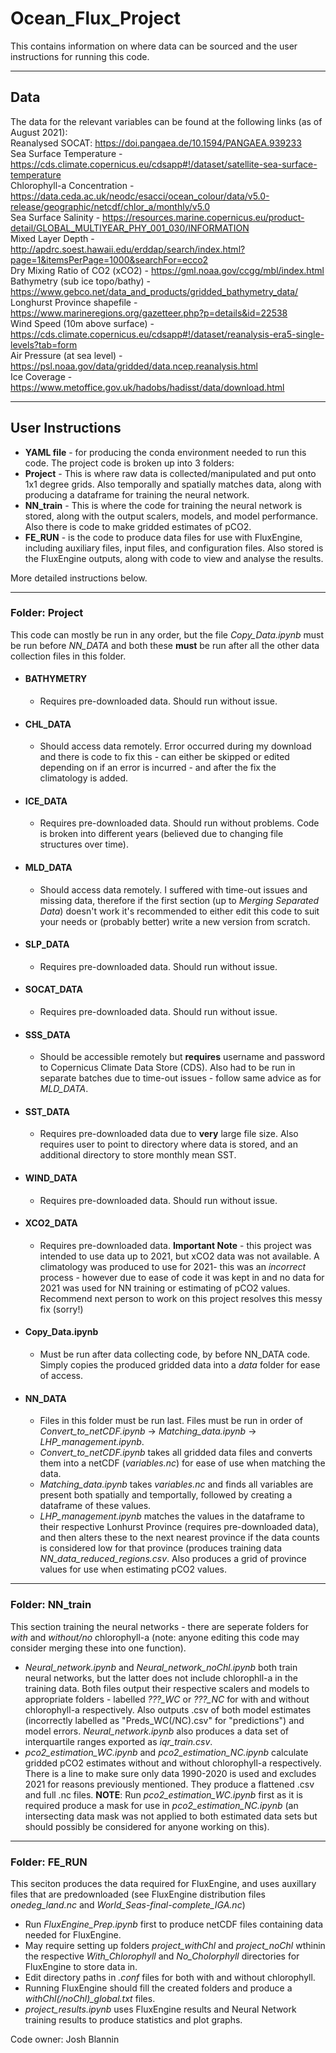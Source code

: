 # Ocean_Flux_Project
This contains information on where data can be sourced and the user instructions for running this code.

***

## Data
The data for the relevant variables can be found at the following links (as of August 2021): <br>
Reanalysed SOCAT: https://doi.pangaea.de/10.1594/PANGAEA.939233 <br>
Sea Surface Temperature - https://cds.climate.copernicus.eu/cdsapp#!/dataset/satellite-sea-surface-temperature <br>
Chlorophyll-a Concentration - https://data.ceda.ac.uk/neodc/esacci/ocean_colour/data/v5.0-release/geographic/netcdf/chlor_a/monthly/v5.0 <br>
Sea Surface Salinity - https://resources.marine.copernicus.eu/product-detail/GLOBAL_MULTIYEAR_PHY_001_030/INFORMATION <br>
Mixed Layer Depth - http://apdrc.soest.hawaii.edu/erddap/search/index.html?page=1&itemsPerPage=1000&searchFor=ecco2 <br>
Dry Mixing Ratio of CO2 (xCO2) - https://gml.noaa.gov/ccgg/mbl/index.html <br>
Bathymetry (sub ice topo/bathy) - https://www.gebco.net/data_and_products/gridded_bathymetry_data/ <br>
Longhurst Province shapefile - https://www.marineregions.org/gazetteer.php?p=details&id=22538 <br>
Wind Speed (10m above surface) - https://cds.climate.copernicus.eu/cdsapp#!/dataset/reanalysis-era5-single-levels?tab=form <br>
Air Pressure (at sea level) - https://psl.noaa.gov/data/gridded/data.ncep.reanalysis.html <br>
Ice Coverage - https://www.metoffice.gov.uk/hadobs/hadisst/data/download.html <br>

***

## User Instructions
+ **YAML file** - for producing the conda environment needed to run this code.
The project code is broken up into 3 folders: <br>
+ **Project** - This is where raw data is collected/manipulated and put onto 1x1 degree grids. Also temporally and spatially matches data, along with producing a dataframe for training the neural network. <br>
 + **NN_train** - This is where the code for training the neural network is stored, along with the output scalers, models, and model performance. Also there is code to make gridded estimates of pCO2. <br>
+ **FE_RUN** - is the code to produce data files for use with FluxEngine, including auxiliary files, input files, and configuration files. Also stored is the FluxEngine outputs, along with code to view and analyse the results. <br>

More detailed instructions below. <br>

***

### Folder: Project
This code can mostly be run in any order, but the file *Copy_Data.ipynb* must be run before *NN_DATA* and both these **must** be run after all the other data collection files in this folder. <br>
+ #### BATHYMETRY <br>
   - Requires pre-downloaded data. Should run without issue.
+ #### CHL_DATA <br>
   - Should access data remotely. Error occurred during my download and there is code to fix this - can either be skipped or edited depending on if an error is incurred - and after the fix the climatology is added.
+ #### ICE_DATA <br>
   - Requires pre-downloaded data. Should run without problems. Code is broken into different years (believed due to changing file structures over time).
+ #### MLD_DATA <br>
   - Should access data remotely. I suffered with time-out issues and missing data, therefore if the first section (up to *Merging Separated Data*) doesn't work it's recommended to either edit this code to suit your needs or (probably better) write a new version from scratch. 
+ #### SLP_DATA <br>
   - Requires pre-downloaded data. Should run without issue.
+ #### SOCAT_DATA <br>
   - Requires pre-downloaded data. Should run without issue.
+ #### SSS_DATA <br>
   - Should be accessible remotely but **requires** username and password to Copernicus Climate Data Store (CDS). Also had to be run in separate batches due to time-out issues - follow same advice as for *MLD_DATA*.
+ #### SST_DATA <br>
   - Requires pre-downloaded data due to **very** large file size. Also requires user to point to directory where data is stored, and an additional directory to store monthly mean SST. 
+ #### WIND_DATA <br>
   - Requires pre-downloaded data. Should run without issue.
+ #### XCO2_DATA <br>
   - Requires pre-downloaded data. **Important Note** - this project was intended to use data up to 2021, but xCO2 data was not available. A climatology was produced to use for 2021- this was an *incorrect* process - however due to ease of code it was kept in and no data for 2021 was used for NN training or estimating of pCO2 values. Recommend next person to work on this project resolves this messy fix (sorry!)
+ #### Copy_Data.ipynb <br>
   - Must be run after data collecting code, by before NN_DATA code. Simply copies the produced gridded data into a *data* folder for ease of access.
+ #### NN_DATA <br>
   - Files in this folder must be run last. Files must be run in order of *Convert_to_netCDF.ipynb* -> *Matching_data.ipynb* -> *LHP_management.ipynb*. <br> 
   - *Convert_to_netCDF.ipynb* takes all gridded data files and converts them into a netCDF (*variables.nc*) for ease of use when matching the data. 
   - *Matching_data.ipynb* takes *variables.nc* and finds all variables are present both spatially and temportally, followed by creating a dataframe of these values. 
   - *LHP_management.ipynb* matches the values in the dataframe to their respective Lonhurst Province (requires pre-downloaded data), and then alters these to the next nearest province if the data counts is considered low for that province (produces training data *NN_data_reduced_regions.csv*. Also produces a grid of province values for use when estimating pCO2 values. <br>

***

### Folder: NN_train
This section training the neural networks - there are seperate folders for *with* and *without/no* chlorophyll-a (note: anyone editing this code may consider merging these into one function).<br>
+ *Neural_network.ipynb* and *Neural_network_noChl.ipynb* both train neural networks, but the latter does not include chlorophll-a in the training data. Both files output their respective scalers and models to appropriate folders - labelled *???_WC* or *???_NC* for with and without chlorophyll-a respectively. Also outputs .csv of both model estimates (incorrectly labelled as "Preds_WC(/NC).csv" for "predictions") and model errors. *Neural_network.ipynb* also produces a data set of interquartile ranges exported as *iqr_train.csv*.<br>
+ *pco2_estimation_WC.ipynb* and *pco2_estimation_NC.ipynb* calculate gridded pCO2 estimates without and without chlorophyll-a respectively. There is a line to make sure only data 1990-2020 is used and excludes 2021 for reasons previously mentioned. They produce a flattened .csv and full .nc files. **NOTE**: Run *pco2_estimation_WC.ipynb* first as it is required produce a mask for use in *pco2_estimation_NC.ipynb* (an intersecting data mask was not applied to both estimated data sets but should possibly be considered for anyone working on this).<br>

***

### Folder: FE_RUN
This seciton produces the data required for FluxEngine, and uses auxillary files that are predownloaded (see FluxEngine distribution files *onedeg_land.nc* and *World_Seas-final-complete_IGA.nc*)
- Run *FluxEngine_Prep.ipynb* first to produce netCDF files containing data needed for FluxEngine.
- May require setting up folders *project_withChl* and *project_noChl* wthinin the respective *With_Chlorophyll* and *No_Cholorphyll* directories for FluxEngine to store data in.
- Edit directory paths in *.conf* files for both with and without chlorophyll.
- Running FluxEngine should fill the created folders and produce a *withChl(/noChl)_global.txt* files.
- *project_results.ipynb* uses FluxEngine results and Neural Network training results to produce statistics and plot graphs.


Code owner: Josh Blannin





